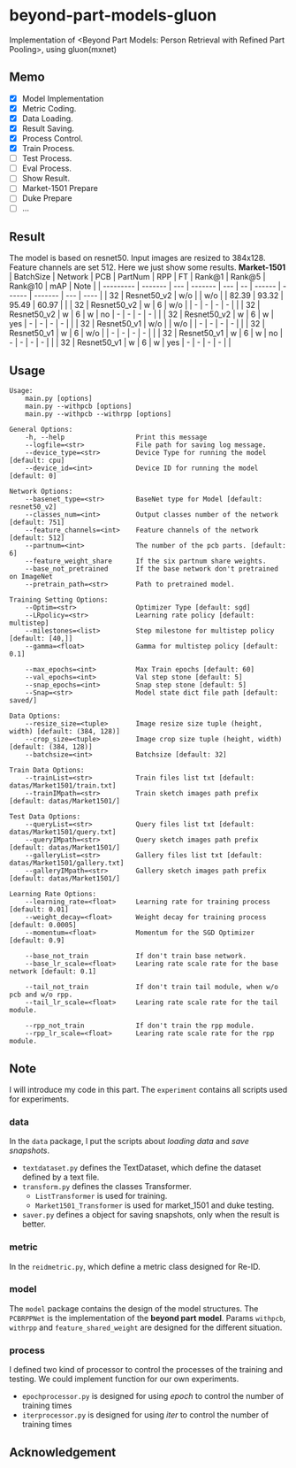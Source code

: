 # beyond-part-models-gluon
Implementation of &lt;Beyond Part Models: Person Retrieval with Refined Part Pooling&gt;, using gluon(mxnet)

## Memo
* [x] Model Implementation
* [x] Metric Coding.
* [x] Data Loading.
* [x] Result Saving.
* [x] Process Control.
* [x] Train Process.
* [ ] Test Process.
* [ ] Eval Process.
* [ ] Show Result.
* [ ] Market-1501 Prepare
* [ ] Duke Prepare
* [ ] ...

## Result
The model is based on resnet50. 
Input images are resized to 384x128.
Feature channels are set 512.
Here we just show some results.
**Market-1501**
| BatchSize | Network | PCB | PartNum | RPP | FT | Rank@1 | Rank@5 | Rank@10 | mAP | Note |
| --------- | ------- | --- | ------- | --- | -- | ------ | ------ | ------- | --- | ---- |
| 32 | Resnet50_v2 | w/o | | w/o | | 82.39 | 93.32 | 95.49 | 60.97 | |
| 32 | Resnet50_v2 | w | 6 | w/o | | - | - | - | - | |
| 32 | Resnet50_v2 | w | 6 | w | no | - | - | - | - | |
| 32 | Resnet50_v2 | w | 6 | w | yes | - | - | - | - | |
| 32 | Resnet50_v1 | w/o | | w/o | | - | - | - | - | |
| 32 | Resnet50_v1 | w | 6 | w/o | | - | - | - | - | |
| 32 | Resnet50_v1 | w | 6 | w | no | - | - | - | - | |
| 32 | Resnet50_v1 | w | 6 | w | yes | - | - | - | - | |


## Usage
```
Usage: 
    main.py [options]
    main.py --withpcb [options]
    main.py --withpcb --withrpp [options]

General Options:
    -h, --help                  Print this message
    --logfile=<str>             File path for saving log message. 
    --device_type=<str>         Device Type for running the model [default: cpu]
    --device_id=<int>           Device ID for running the model [default: 0]
    
Network Options:
    --basenet_type=<str>        BaseNet type for Model [default: resnet50_v2]
    --classes_num=<int>         Output classes number of the network [default: 751]
    --feature_channels=<int>    Feature channels of the network [default: 512]
    --partnum=<int>             The number of the pcb parts. [default: 6]
    --feature_weight_share      If the six partnum share weights.
    --base_not_pretrained       If the base network don't pretrained on ImageNet
    --pretrain_path=<str>       Path to pretrained model. 

Training Setting Options:
    --Optim=<str>               Optimizer Type [default: sgd]
    --LRpolicy=<str>            Learning rate policy [default: multistep]
    --milestones=<list>         Step milestone for multistep policy [default: [40,]]
    --gamma=<float>             Gamma for multistep policy [default: 0.1]
    
    --max_epochs=<int>          Max Train epochs [default: 60]
    --val_epochs=<int>          Val step stone [default: 5]
    --snap_epochs=<int>         Snap step stone [default: 5]
    --Snap=<str>                Model state dict file path [default: saved/]

Data Options:
    --resize_size=<tuple>       Image resize size tuple (height, width) [default: (384, 128)]
    --crop_size=<tuple>         Image crop size tuple (height, width) [default: (384, 128)]
    --batchsize=<int>           Batchsize [default: 32]

Train Data Options:
    --trainList=<str>           Train files list txt [default: datas/Market1501/train.txt]
    --trainIMpath=<str>         Train sketch images path prefix [default: datas/Market1501/]
    
Test Data Options:
    --queryList=<str>           Query files list txt [default: datas/Market1501/query.txt]
    --queryIMpath=<str>         Query sketch images path prefix [default: datas/Market1501/]
    --galleryList=<str>         Gallery files list txt [default: datas/Market1501/gallery.txt]
    --galleryIMpath=<str>       Gallery sketch images path prefix [default: datas/Market1501/]
    
Learning Rate Options:
    --learning_rate=<float>     Learning rate for training process [default: 0.01]
    --weight_decay=<float>      Weight decay for training process [default: 0.0005]
    --momentum=<float>          Momentum for the SGD Optimizer [default: 0.9]

    --base_not_train            If don't train base network.
    --base_lr_scale=<float>     Learing rate scale rate for the base network [default: 0.1]
    
    --tail_not_train            If don't train tail module, when w/o pcb and w/o rpp.
    --tail_lr_scale=<float>     Learing rate scale rate for the tail module.
    
    --rpp_not_train             If don't train the rpp module.
    --rpp_lr_scale=<float>      Learing rate scale rate for the rpp module.
```

## Note
I will introduce my code in this part.
The `experiment` contains all scripts used for experiments.

### data
In the `data` package, I put the scripts about *loading data* and *save snapshots*.
+ `textdataset.py` defines the TextDataset, which define the dataset defined by a text file.
+ `transform.py` defines the classes Transformer. 
    - `ListTransformer` is used for training.
    - `Market1501_Transformer` is used for market_1501 and duke testing.
+ `saver.py` defines a object for saving snapshots, only when the result is better.

### metric
In the `reidmetric.py`, which define a metric class designed for Re-ID.

### model
The `model` package contains the design of the model structures.
The `PCBRPPNet` is the implementation of the **beyond part model**.
Params `withpcb`, `withrpp` and `feature_shared_weight` are designed for the different situation.

### process
I defined two kind of processor to control the processes of the training and testing.
We could implement function for our own experiments.
+ `epochprocessor.py` is designed for using *epoch* to control the number of training times 
+ `iterprocessor.py` is designed for using *iter* to control the number of training times 


## Acknowledgement
